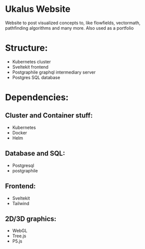 # Ukalus Website

Website to post visualized concepts to, like flowfields, vectormath, pathfinding algorithms and many more. Also used as a portfolio 

# Structure:
- Kubernetes cluster
- Sveltekit frontend
- Postgraphile graphql intermediary server
- Postgres SQL database

# Dependencies:

## Cluster and Container stuff:
- Kubernetes
- Docker
- Helm 



## Database and SQL:
- Postgresql
- postgraphile



## Frontend:

- Sveltekit
- Tailwind

## 2D/3D graphics:

- WebGL
- Tree.js
- P5.js

